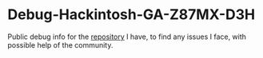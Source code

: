 # Debug-Hackintosh-GA-Z87MX-D3H

Public debug info for the [repository](https://github.com/walteweiss/Hackintosh-GA-Z87MX-D3H) I have, to find any issues I face, with possible help of the community.
